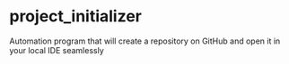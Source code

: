 # project_initializer
Automation program that will create a repository on GitHub and open it in your local IDE seamlessly
